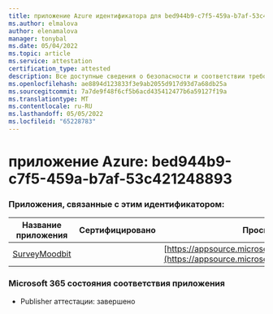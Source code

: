 ```yaml
---
title: приложение Azure идентификатора для bed944b9-c7f5-459a-b7af-53c421248893
ms.author: elmalova
author: elenamalova
manager: tonybal
ms.date: 05/04/2022
ms.topic: article
ms.service: attestation
certification_type: attested
description: Все доступные сведения о безопасности и соответствии требованиям для bed944b9-c7f5-459a-b7af-53c421248893.
ms.openlocfilehash: ae8894d123833f3e9ab2055d917d93d7a68db25a
ms.sourcegitcommit: 7a7de9f48f6cf5b6acd435412477b6a59127f19a
ms.translationtype: MT
ms.contentlocale: ru-RU
ms.lasthandoff: 05/05/2022
ms.locfileid: "65228783"
---
```

# <a name="azure-app-id-bed944b9-c7f5-459a-b7af-53c421248893"></a>приложение Azure: bed944b9-c7f5-459a-b7af-53c421248893


### <a name="apps-associated-with-this-id"></a>Приложения, связанные с этим идентификатором:
| **Название приложения** | **Сертифицировано** | **Просмотр в AppSource** |
|--------------|---------------|-----------------------|
| [SurveyMoodbit](../forward/WA200003925.md) |  | [https://appsource.microsoft.com/product/office/WA200003925](https://appsource.microsoft.com/product/office/WA200003925) |

### <a name="microsoft-365-app-compliance-status"></a>Microsoft 365 состояния соответствия приложения
- Publisher аттестации: завершено

